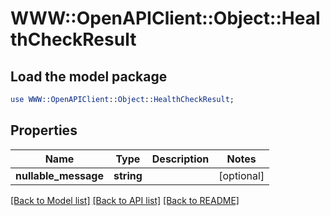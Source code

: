 # WWW::OpenAPIClient::Object::HealthCheckResult

## Load the model package
```perl
use WWW::OpenAPIClient::Object::HealthCheckResult;
```

## Properties
Name | Type | Description | Notes
------------ | ------------- | ------------- | -------------
**nullable_message** | **string** |  | [optional] 

[[Back to Model list]](../README.md#documentation-for-models) [[Back to API list]](../README.md#documentation-for-api-endpoints) [[Back to README]](../README.md)


